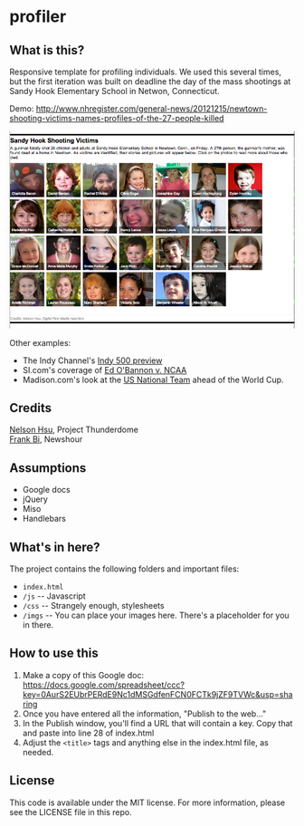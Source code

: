 profiler
========

What is this?
-------------

Responsive template for profiling individuals. We used this several times, but the first iteration was built on deadline the day of the mass shootings at Sandy Hook Elementary School in Netwon, Connecticut.

Demo: http://www.nhregister.com/general-news/20121215/newtown-shooting-victims-names-profiles-of-the-27-people-killed

![Sandy Hook victims](screenshots/profiler.png)

Other examples:
* The Indy Channel's [Indy 500 preview](http://media2.scrippsnationalnews.com/html/indyprofiler/index.html)
* SI.com's coverage of [Ed O'Bannon v. NCAA](http://college-football.si.com/2014/06/05/ed-obannon-ncaa-trial-key-figures/)
* Madison.com's look at the [US National Team](http://host.madison.com/sports/soccer/world-cup/united-states-world-cup-team-profiles/html_ab209018-ec19-11e3-97fb-001a4bcf887a.html) ahead of the World Cup.

Credits
---------

[Nelson Hsu](https://github.com/hsunelson), Project Thunderdome<br />
[Frank Bi](https://github.com/frankbi), Newshour

Assumptions
-----------

* Google docs
* jQuery
* Miso
* Handlebars

What's in here?
---------------

The project contains the following folders and important files:

* ``index.html``
* ``/js`` -- Javascript
* ``/css`` -- Strangely enough, stylesheets
* ``/imgs`` -- You can place your images here. There's a placeholder for you in there.

How to use this
---------------

1. Make a copy of this Google doc: https://docs.google.com/spreadsheet/ccc?key=0AurS2EUbrPERdE9Nc1dMSGdfenFCN0FCTk9jZF9TVWc&usp=sharing
2. Once you have entered all the information, "Publish to the web..."
3. In the Publish window, you'll find a URL that will contain a key. Copy that and paste into line 28 of index.html
4. Adjust the ``<title>`` tags and anything else in the index.html file, as needed.

License
----------

This code is available under the MIT license. For more information, please see the LICENSE file in this repo.
